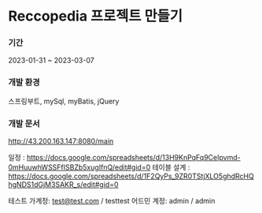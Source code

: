 # Reccopedia 프로젝트 만들기

### 기간
2023-01-31 ~ 2023-03-07

### 개발 환경
스프링부트, mySql, myBatis, jQuery

### 개발 문서

http://43.200.163.147:8080/main

일정 : https://docs.google.com/spreadsheets/d/13H9KnPqFq9CeIpvmd-0mHuuwhWSSFfISBZb5xugIfnQ/edit#gid=0
테이블 설계 : https://docs.google.com/spreadsheets/d/1F2QyPs_9ZR0TStjXLO5ghdRcHQhgNDS1dGjM3SAKR_s/edit#gid=0

테스트 가계정: test@test.com / testtest
어드민 계정: admin / admin

